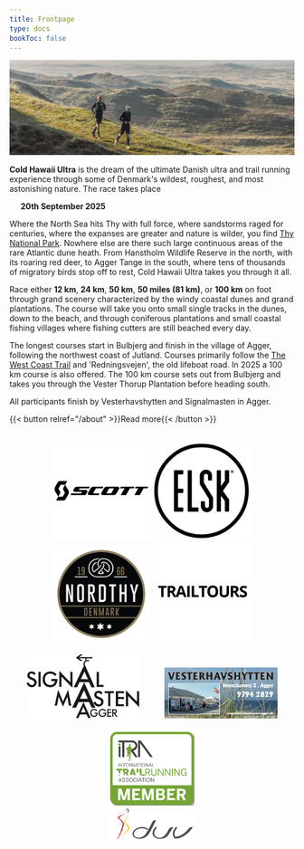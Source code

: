 ```yaml
---
title: Frontpage
type: docs
bookToc: false
---
```


![banner](/images/banner3.jpg)

**Cold Hawaii Ultra** is the dream of the ultimate Danish ultra and trail running experience through
 some of Denmark's wildest, roughest, and most astonishing nature. The race takes place


&nbsp;&nbsp;&nbsp;&nbsp; **20th September 2025**

Where the North Sea hits Thy with full force, where sandstorms raged for centuries, where the
expanses are greater and nature is wilder, you find [Thy National
Park](https://nationalparkthy.dk/). Nowhere else are there such large continuous areas of the rare
Atlantic dune heath. From Hanstholm Wildlife Reserve in the north, with its roaring red deer, to
Agger Tange in the south, where tens of thousands of migratory birds stop off to rest, Cold Hawaii
Ultra takes you through it all.

Race either **12 km**, **24 km**, **50 km**, **50 miles (81 km)**, or **100 km** on foot through
grand scenery characterized by the windy coastal dunes and grand plantations. The course will take
you onto small single tracks in the dunes, down to the beach, and through coniferous plantations and
small coastal fishing villages where fishing cutters are still beached every day.

The longest courses start in Bulbjerg and finish in the village of Agger, following the northwest coast
of Jutland. Courses primarily follow the [The West Coast
Trail](https://naturstyrelsen.dk/naturoplevelser/naturguider/vestkyststien/) and 'Redningsvejen',
the old lifeboat road. In 2025 a 100 km course is also offered. The 100 km course sets out from
Bulbjerg and takes you through the Vester Thorup Plantation before heading south.

All participants finish by Vesterhavshytten and Signalmasten in Agger.

<!-- Den samlede rute strækker sig fra Løkken i nord til Agger i syd langs den jyske -->
<!-- nordvestkyst. Deltagerene på 12 km, 25 km, 50 km og 50 miles vil primært bevæge -->
<!-- sig ad -->
<!-- [Vestkyststien](https://naturstyrelsen.dk/naturoplevelser/naturguider/vestkyststien/) -->
<!-- og den gamle Redningsvej, der går hele vejen fra Bulbjerg til Agger.  Deltagere -->
<!-- på 100 miles starter syd for Løkken ved Grønhøj Strand og vil foruden -->
<!-- Vestkyststien benytte sig af Nordsøstien og -->
<!-- [Hærvejsvandreruten](https://www.haervej.dk/). Alle distancer har mål ved -->
<!-- Vesterhavshytten og Signalmasten i Agger. -->


<!-- {{< button href="https://my.raceresult.com/269740/info" >}}Gå til tilmelding{{< /button >}} -->
{{< button relref="/about" >}}Read more{{< /button >}}

<br>


<center>
<!-- <a href="https://www.viabiler.dk/afdelinger/silkeborg-ford-mazda-suzuki/" target="_blank"><img src="/viabiler.png" width="175px" /></a> -->
<a href="https://www.scott-sports.com" target="_blank"><img src="/scott-logo.png" width="175px" /></a>
<a href="https://www.elsk.com/" target="_blank"><img src="/logo_elsk.png" width="175px" /></a>
<a href="https://nordthy.com/" target="_blank"><img src="/nordthy.png" width="175px" /></a>
<a href="https://www.trailtours.dk/" target="_blank"><img src="/trailtours.png" width="175px" /></a>
<br>
<a href="https://signalmasten-agger.dk/" target="_blank"><img src="/signalmasten.png" width="200px" style="margin: 20px"/></a>
<a href="https://vesterhavshytten-agger.dk/" target="_blank"><img src="/logo_vesterhavshytten.png" width="200px" style="margin: 20px"/></a>
<a href="https://itra.run/Races/RaceDetails/89627" target="_blank"><img src="/itra_member.png" width="150px" /></a>
<br>
<a href="http://d-u-v.org" target="_blank"><img src="/duv.png" height="60px" /></a>

</center>
